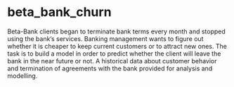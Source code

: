 # beta_bank_churn
Beta-Bank clients began to terminate bank terms every month and stopped using the bank’s services. Banking management wants to figure out whether it is cheaper to keep current customers or to attract new ones.  The task is to build a model in order to predict whether the client will leave the bank in the near future or not. A historical data about customer behavior and termination of agreements with the bank provided for analysis and modelling.
